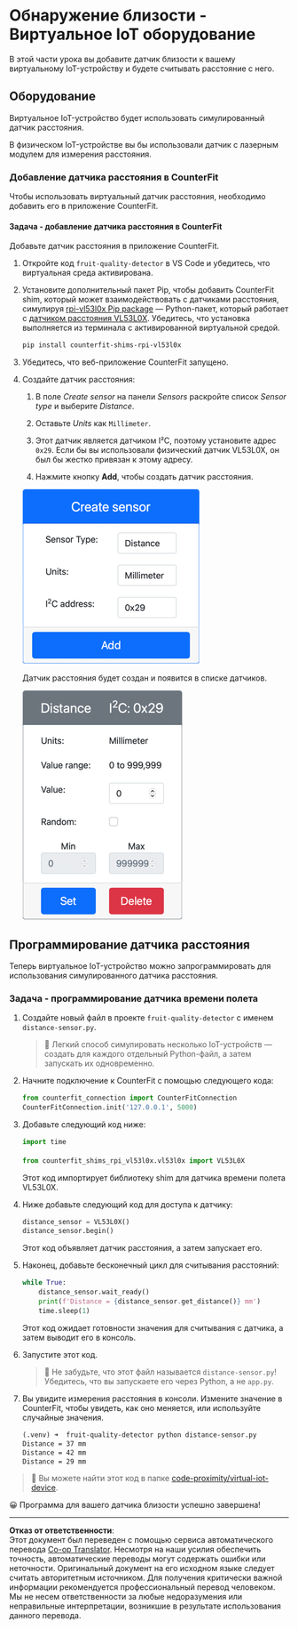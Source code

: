 <!--
CO_OP_TRANSLATOR_METADATA:
{
  "original_hash": "7e9f05bdc50a40fd924b1d66934471bf",
  "translation_date": "2025-08-26T22:10:30+00:00",
  "source_file": "4-manufacturing/lessons/4-trigger-fruit-detector/virtual-device-proximity.md",
  "language_code": "ru"
}
-->
# Обнаружение близости - Виртуальное IoT оборудование

В этой части урока вы добавите датчик близости к вашему виртуальному IoT-устройству и будете считывать расстояние с него.

## Оборудование

Виртуальное IoT-устройство будет использовать симулированный датчик расстояния.

В физическом IoT-устройстве вы бы использовали датчик с лазерным модулем для измерения расстояния.

### Добавление датчика расстояния в CounterFit

Чтобы использовать виртуальный датчик расстояния, необходимо добавить его в приложение CounterFit.

#### Задача - добавление датчика расстояния в CounterFit

Добавьте датчик расстояния в приложение CounterFit.

1. Откройте код `fruit-quality-detector` в VS Code и убедитесь, что виртуальная среда активирована.

1. Установите дополнительный пакет Pip, чтобы добавить CounterFit shim, который может взаимодействовать с датчиками расстояния, симулируя [rpi-vl53l0x Pip package](https://pypi.org/project/rpi-vl53l0x/) — Python-пакет, который работает с [датчиком расстояния VL53L0X](https://wiki.seeedstudio.com/Grove-Time_of_Flight_Distance_Sensor-VL53L0X/). Убедитесь, что установка выполняется из терминала с активированной виртуальной средой.

    ```sh
    pip install counterfit-shims-rpi-vl53l0x
    ```

1. Убедитесь, что веб-приложение CounterFit запущено.

1. Создайте датчик расстояния:

    1. В поле *Create sensor* на панели *Sensors* раскройте список *Sensor type* и выберите *Distance*.

    1. Оставьте *Units* как `Millimeter`.

    1. Этот датчик является датчиком I²C, поэтому установите адрес `0x29`. Если бы вы использовали физический датчик VL53L0X, он был бы жестко привязан к этому адресу.

    1. Нажмите кнопку **Add**, чтобы создать датчик расстояния.

    ![Настройки датчика расстояния](../../../../../translated_images/counterfit-create-distance-sensor.967c9fb98f27888d95920c9784d004c972490eb71f70397fe13bd70a79a879a3.ru.png)

    Датчик расстояния будет создан и появится в списке датчиков.

    ![Созданный датчик расстояния](../../../../../translated_images/counterfit-distance-sensor.079eefeeea0b68afc36431ce8fcbe2f09a7e4916ed1cd5cb30e696db53bc18fa.ru.png)

## Программирование датчика расстояния

Теперь виртуальное IoT-устройство можно запрограммировать для использования симулированного датчика расстояния.

### Задача - программирование датчика времени полета

1. Создайте новый файл в проекте `fruit-quality-detector` с именем `distance-sensor.py`.

    > 💁 Легкий способ симулировать несколько IoT-устройств — создать для каждого отдельный Python-файл, а затем запускать их одновременно.

1. Начните подключение к CounterFit с помощью следующего кода:

    ```python
    from counterfit_connection import CounterFitConnection
    CounterFitConnection.init('127.0.0.1', 5000)
    ```

1. Добавьте следующий код ниже:

    ```python
    import time
    
    from counterfit_shims_rpi_vl53l0x.vl53l0x import VL53L0X
    ```

    Этот код импортирует библиотеку shim для датчика времени полета VL53L0X.

1. Ниже добавьте следующий код для доступа к датчику:

    ```python
    distance_sensor = VL53L0X()
    distance_sensor.begin()
    ```

    Этот код объявляет датчик расстояния, а затем запускает его.

1. Наконец, добавьте бесконечный цикл для считывания расстояний:

    ```python
    while True:
        distance_sensor.wait_ready()
        print(f'Distance = {distance_sensor.get_distance()} mm')
        time.sleep(1)
    ```

    Этот код ожидает готовности значения для считывания с датчика, а затем выводит его в консоль.

1. Запустите этот код.

    > 💁 Не забудьте, что этот файл называется `distance-sensor.py`! Убедитесь, что вы запускаете его через Python, а не `app.py`.

1. Вы увидите измерения расстояния в консоли. Измените значение в CounterFit, чтобы увидеть, как оно меняется, или используйте случайные значения.

    ```output
    (.venv) ➜  fruit-quality-detector python distance-sensor.py 
    Distance = 37 mm
    Distance = 42 mm
    Distance = 29 mm
    ```

> 💁 Вы можете найти этот код в папке [code-proximity/virtual-iot-device](../../../../../4-manufacturing/lessons/4-trigger-fruit-detector/code-proximity/virtual-iot-device).

😀 Программа для вашего датчика близости успешно завершена!

---

**Отказ от ответственности**:  
Этот документ был переведен с помощью сервиса автоматического перевода [Co-op Translator](https://github.com/Azure/co-op-translator). Несмотря на наши усилия обеспечить точность, автоматические переводы могут содержать ошибки или неточности. Оригинальный документ на его исходном языке следует считать авторитетным источником. Для получения критически важной информации рекомендуется профессиональный перевод человеком. Мы не несем ответственности за любые недоразумения или неправильные интерпретации, возникшие в результате использования данного перевода.